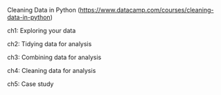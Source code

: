Cleaning Data in Python (https://www.datacamp.com/courses/cleaning-data-in-python)

ch1: Exploring your data

ch2: Tidying data for analysis

ch3: Combining data for analysis

ch4: Cleaning data for analysis

ch5: Case study
